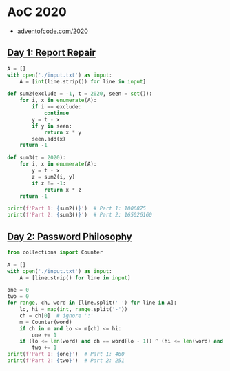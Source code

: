 # AoC 2020
* [adventofcode.com/2020](https://adventofcode.com/2020)

## [Day 1: Report Repair](https://adventofcode.com/2020/day/1)

```python
A = []
with open('./input.txt') as input:
    A = [int(line.strip()) for line in input]

def sum2(exclude = -1, t = 2020, seen = set()):
    for i, x in enumerate(A):
        if i == exclude:
            continue
        y = t - x
        if y in seen:
            return x * y
        seen.add(x)
    return -1

def sum3(t = 2020):
    for i, x in enumerate(A):
        y = t - x
        z = sum2(i, y)
        if z != -1:
            return x * z
    return -1

print(f'Part 1: {sum2()}')  # Part 1: 1006875
print(f'Part 2: {sum3()}')  # Part 2: 165026160 
```

## [Day 2: Password Philosophy](https://adventofcode.com/2020/day/2)

```python
from collections import Counter

A = []
with open('./input.txt') as input:
    A = [line.strip() for line in input]

one = 0
two = 0
for range, ch, word in [line.split(' ') for line in A]:
    lo, hi = map(int, range.split('-'))
    ch = ch[0]  # ignore ':'
    m = Counter(word)
    if ch in m and lo <= m[ch] <= hi:
        one += 1
    if (lo <= len(word) and ch == word[lo - 1]) ^ (hi <= len(word) and ch == word[hi - 1]):
        two += 1
print(f'Part 1: {one}')  # Part 1: 460
print(f'Part 2: {two}')  # Part 2: 251
```